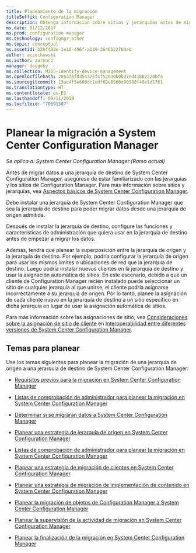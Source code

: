 ```yaml
---
title: Planeamiento de la migración
titleSuffix: Configuration Manager
description: Obtenga información sobre sitios y jerarquías antes de migrar datos a una jerarquía de destino de System Center Configuration Manager.
ms.date: 01/12/2017
ms.prod: configuration-manager
ms.technology: configmgr-other
ms.topic: conceptual
ms.assetid: b2bf493e-1e10-496f-a139-2646522703ed
author: aczechowski
ms.author: aaroncz
manager: dougeby
ms.collection: M365-identity-device-management
ms.openlocfilehash: 286378fd354375fcf52030b0b27ed41802524bfa
ms.sourcegitcommit: 13ac4f5e600dc1edf69e8566e00968f40e1d1761
ms.translationtype: HT
ms.contentlocale: es-ES
ms.lasthandoff: 09/11/2019
ms.locfileid: "70891507"
---
```

# <a name="plan-for-migration-to-system-center-configuration-manager"></a>Planear la migración a System Center Configuration Manager

*Se aplica a: System Center Configuration Manager (Rama actual)*

Antes de migrar datos a una jerarquía de destino de System Center Configuration Manager, asegúrese de estar familiarizado con las jerarquías y los sitios de Configuration Manager. Para más información sobre sitios y jerarquías, vea [Aspectos básicos de System Center Configuration Manager](../../core/understand/fundamentals.md).  

 Debe instalar una jerarquía de System Center Configuration Manager que sea la jerarquía de destino para poder migrar datos desde una jerarquía de origen admitida.  

 Después de instalar la jerarquía de destino, configure las funciones y características de administración que quiera usar en la jerarquía de destino antes de empezar a migrar los datos.  

 Además, tendrá que planear la superposición entre la jerarquía de origen y la jerarquía de destino. Por ejemplo, podría configurar la jerarquía de origen para usar los mismos límites o ubicaciones de red que la jerarquía de destino. Luego podría instalar nuevos clientes en la jerarquía de destino y usar la asignación automática de sitios. En este escenario, debido a que un cliente de Configuration Manager recién instalado puede seleccionar un sitio de cualquier jerarquía al que unirse, el cliente podría asignarse incorrectamente a su jerarquía de origen. Por lo tanto, planee la asignación de cada cliente nuevo en la jerarquía de destino a un sitio específico en dicha jerarquía en lugar de usar la asignación automática de sitios.  

 Para más información sobre las asignaciones de sitio, vea [Consideraciones sobre la asignación de sitio de cliente](../../core/plan-design/hierarchy/interoperability-between-different-versions.md#BKMK_SupConfigSiteAssignment) en [Interoperabilidad entre diferentes versiones de System Center Configuration Manager](../../core/plan-design/hierarchy/interoperability-between-different-versions.md).  

## <a name="plan-topics"></a>Temas para planear  
 Use los temas siguientes para planear la migración de una jerarquía de origen a una jerarquía de destino de System Center Configuration Manager:

-   [Requisitos previos para la migración en System Center Configuration Manager](../../core/migration/prerequisites-for-migration.md)  

-   [Listas de comprobación de administrador para planear la migración en System Center Configuration Manager](../../core/migration/administrator-checklists-for-migration-planning.md)  

-   [Determinar si se migrarán datos a System Center Configuration Manager](../../core/migration/determine-whether-to-migrate-data.md)  

-   [Planear una estrategia de jerarquía de origen en System Center Configuration Manager](../../core/migration/planning-a-source-hierarchy-strategy.md)  

-   [Listas de comprobación de administrador para planear la migración en System Center Configuration Manager](../../core/migration/administrator-checklists-for-migration-planning.md)  

-   [Planear una estrategia de migración de clientes en System Center Configuration Manager](../../core/migration/planning-a-client-migration-strategy.md)  

-   [Planear una estrategia de migración de implementación de contenido en System Center Configuration Manager](../../core/migration/planning-a-content-deployment-migration-strategy.md)  

-   [Planear la migración de objetos de Configuration Manager a System Center Configuration Manager](../../core/migration/planning-for-the-migration-of-objects.md)  

-   [Planear la supervisión de la actividad de migración en System Center Configuration Manager](../../core/migration/planning-to-monitor-migration-activity.md)  

-   [Planear la finalización de la migración en System Center Configuration Manager](../../core/migration/planning-to-complete-migration.md)  
